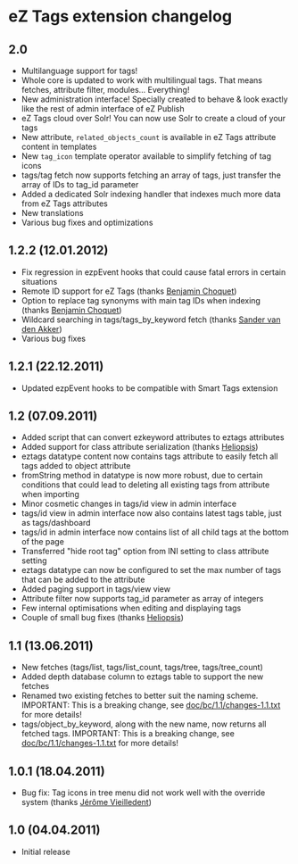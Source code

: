 # eZ Tags extension changelog

## 2.0

* Multilanguage support for tags!
* Whole core is updated to work with multilingual tags. That means fetches, attribute filter, modules... Everything!
* New administration interface! Specially created to behave & look exactly like the rest of admin interface of eZ Publish
* eZ Tags cloud over Solr! You can now use Solr to create a cloud of your tags
* New attribute, `related_objects_count` is available in eZ Tags attribute content in templates
* New `tag_icon` template operator available to simplify fetching of tag icons
* tags/tag fetch now supports fetching an array of tags, just transfer the array of IDs to tag_id parameter
* Added a dedicated Solr indexing handler that indexes much more data from eZ Tags attributes
* New translations
* Various bug fixes and optimizations

## 1.2.2 (12.01.2012)

* Fix regression in ezpEvent hooks that could cause fatal errors in certain situations
* Remote ID support for eZ Tags (thanks [Benjamin Choquet](/bchoquet-heliopsis))
* Option to replace tag synonyms with main tag IDs when indexing (thanks [Benjamin Choquet](/bchoquet-heliopsis))
* Wildcard searching in tags/tags_by_keyword fetch (thanks [Sander van den Akker](/svda))
* Various bug fixes

## 1.2.1 (22.12.2011)

* Updated ezpEvent hooks to be compatible with Smart Tags extension

## 1.2 (07.09.2011)

* Added script that can convert ezkeyword attributes to eztags attributes
* Added support for class attribute serialization (thanks [Heliopsis](/heliopsis))
* eztags datatype content now contains tags attribute to easily fetch all tags added to object attribute
* fromString method in datatype is now more robust, due to certain conditions that could lead to deleting all existing tags from attribute when importing
* Minor cosmetic changes in tags/id view in admin interface
* tags/id view in admin interface now also contains latest tags table, just as tags/dashboard
* tags/id in admin interface now contains list of all child tags at the bottom of the page
* Transferred "hide root tag" option from INI setting to class attribute setting
* eztags datatype can now be configured to set the max number of tags that can be added to the attribute
* Added paging support in tags/view view
* Attribute filter now supports tag_id parameter as array of integers
* Few internal optimisations when editing and displaying tags
* Couple of small bug fixes (thanks [Heliopsis](/heliopsis))

## 1.1 (13.06.2011)

* New fetches (tags/list, tags/list_count, tags/tree, tags/tree_count)
* Added depth database column to eztags table to support the new fetches
* Renamed two existing fetches to better suit the naming scheme. IMPORTANT: This is a breaking change, see [doc/bc/1.1/changes-1.1.txt](/ezsystems/eztags/tree/multilanguage/doc/bc/1.1/changes-1.1.txt) for more details!
* tags/object_by_keyword, along with the new name, now returns all fetched tags. IMPORTANT: This is a breaking change, see [doc/bc/1.1/changes-1.1.txt](/ezsystems/eztags/tree/multilanguage/doc/bc/1.1/changes-1.1.txt) for more details!

## 1.0.1 (18.04.2011)

* Bug fix: Tag icons in tree menu did not work well with the override system (thanks [Jérôme Vieilledent](/lolautruche))

## 1.0 (04.04.2011)

* Initial release
